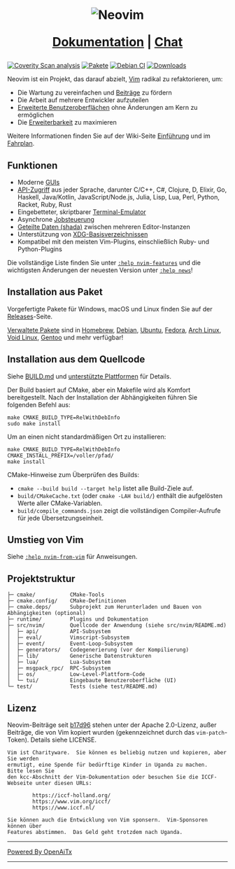 <h1 align="center">
  <img src="https://raw.githubusercontent.com/neovim/neovim.github.io/master/logos/neovim-logo-300x87.png" alt="Neovim">

  <a href="https://neovim.io/doc/">Dokumentation</a> |
  <a href="https://app.element.io/#/room/#neovim:matrix.org">Chat</a>
</h1>

[![Coverity Scan analysis](https://scan.coverity.com/projects/2227/badge.svg)](https://scan.coverity.com/projects/2227)
[![Pakete](https://repology.org/badge/tiny-repos/neovim.svg)](https://repology.org/metapackage/neovim)
[![Debian CI](https://badges.debian.net/badges/debian/testing/neovim/version.svg)](https://buildd.debian.org/neovim)
[![Downloads](https://img.shields.io/github/downloads/neovim/neovim/total.svg?maxAge=2592001)](https://github.com/neovim/neovim/releases/)

Neovim ist ein Projekt, das darauf abzielt, [Vim](https://www.vim.org/) radikal zu refaktorieren, um:

- Die Wartung zu vereinfachen und [Beiträge](CONTRIBUTING.md) zu fördern
- Die Arbeit auf mehrere Entwickler aufzuteilen
- [Erweiterte Benutzeroberflächen] ohne Änderungen am Kern zu ermöglichen
- Die [Erweiterbarkeit](https://neovim.io/doc/user/ui.html) zu maximieren

Weitere Informationen finden Sie auf der Wiki-Seite [Einführung](https://github.com/neovim/neovim/wiki/Introduction) und im [Fahrplan].

Funktionen
----------

- Moderne [GUIs](https://github.com/neovim/neovim/wiki/Related-projects#gui)
- [API-Zugriff](https://github.com/neovim/neovim/wiki/Related-projects#api-clients)
  aus jeder Sprache, darunter C/C++, C#, Clojure, D, Elixir, Go, Haskell, Java/Kotlin,
  JavaScript/Node.js, Julia, Lisp, Lua, Perl, Python, Racket, Ruby, Rust
- Eingebetteter, skriptbarer [Terminal-Emulator](https://neovim.io/doc/user/terminal.html)
- Asynchrone [Jobsteuerung](https://github.com/neovim/neovim/pull/2247)
- [Geteilte Daten (shada)](https://github.com/neovim/neovim/pull/2506) zwischen mehreren Editor-Instanzen
- Unterstützung von [XDG-Basisverzeichnissen](https://github.com/neovim/neovim/pull/3470)
- Kompatibel mit den meisten Vim-Plugins, einschließlich Ruby- und Python-Plugins

Die vollständige Liste finden Sie unter [`:help nvim-features`][nvim-features] und die wichtigsten Änderungen der neuesten Version unter [`:help news`][nvim-news]!

Installation aus Paket
----------------------

Vorgefertigte Pakete für Windows, macOS und Linux finden Sie auf der
[Releases](https://github.com/neovim/neovim/releases/)-Seite.

[Verwaltete Pakete] sind in [Homebrew], [Debian], [Ubuntu], [Fedora], [Arch Linux], [Void Linux], [Gentoo] und mehr verfügbar!

Installation aus dem Quellcode
------------------------------

Siehe [BUILD.md](./BUILD.md) und [unterstützte Plattformen](https://neovim.io/doc/user/support.html#supported-platforms) für Details.

Der Build basiert auf CMake, aber ein Makefile wird als Komfort bereitgestellt.
Nach der Installation der Abhängigkeiten führen Sie folgenden Befehl aus:

    make CMAKE_BUILD_TYPE=RelWithDebInfo
    sudo make install

Um an einen nicht standardmäßigen Ort zu installieren:

    make CMAKE_BUILD_TYPE=RelWithDebInfo CMAKE_INSTALL_PREFIX=/voller/pfad/
    make install

CMake-Hinweise zum Überprüfen des Builds:

- `cmake --build build --target help` listet alle Build-Ziele auf.
- `build/CMakeCache.txt` (oder `cmake -LAH build/`) enthält die aufgelösten Werte aller CMake-Variablen.
- `build/compile_commands.json` zeigt die vollständigen Compiler-Aufrufe für jede Übersetzungseinheit.

Umstieg von Vim
---------------

Siehe [`:help nvim-from-vim`](https://neovim.io/doc/user/nvim.html#nvim-from-vim) für Anweisungen.

Projektstruktur
---------------

    ├─ cmake/           CMake-Tools
    ├─ cmake.config/    CMake-Definitionen
    ├─ cmake.deps/      Subprojekt zum Herunterladen und Bauen von Abhängigkeiten (optional)
    ├─ runtime/         Plugins und Dokumentation
    ├─ src/nvim/        Quellcode der Anwendung (siehe src/nvim/README.md)
    │  ├─ api/          API-Subsystem
    │  ├─ eval/         Vimscript-Subsystem
    │  ├─ event/        Event-Loop-Subsystem
    │  ├─ generators/   Codegenerierung (vor der Kompilierung)
    │  ├─ lib/          Generische Datenstrukturen
    │  ├─ lua/          Lua-Subsystem
    │  ├─ msgpack_rpc/  RPC-Subsystem
    │  ├─ os/           Low-Level-Plattform-Code
    │  └─ tui/          Eingebaute Benutzeroberfläche (UI)
    └─ test/            Tests (siehe test/README.md)

Lizenz
------

Neovim-Beiträge seit [b17d96][license-commit] stehen unter der
Apache 2.0-Lizenz, außer Beiträge, die von Vim kopiert wurden (gekennzeichnet durch das
`vim-patch`-Token). Details siehe LICENSE.

    Vim ist Charityware.  Sie können es beliebig nutzen und kopieren, aber Sie werden
    ermutigt, eine Spende für bedürftige Kinder in Uganda zu machen.  Bitte lesen Sie
    den kcc-Abschnitt der Vim-Dokumentation oder besuchen Sie die ICCF-Webseite unter diesen URLs:

            https://iccf-holland.org/
            https://www.vim.org/iccf/
            https://www.iccf.nl/

    Sie können auch die Entwicklung von Vim sponsern.  Vim-Sponsoren können über
    Features abstimmen.  Das Geld geht trotzdem nach Uganda.

[license-commit]: https://github.com/neovim/neovim/commit/b17d9691a24099c9210289f16afb1a498a89d803
[nvim-features]: https://neovim.io/doc/user/vim_diff.html#nvim-features
[nvim-news]: https://neovim.io/doc/user/news.html
[Fahrplan]: https://neovim.io/roadmap/
[erweiterte Benutzeroberflächen]: https://github.com/neovim/neovim/wiki/Related-projects#gui
[Verwaltete Pakete]: ./INSTALL.md#install-from-package
[Debian]: https://packages.debian.org/testing/neovim
[Ubuntu]: https://packages.ubuntu.com/search?keywords=neovim
[Fedora]: https://packages.fedoraproject.org/pkgs/neovim/neovim/
[Arch Linux]: https://www.archlinux.org/packages/?q=neovim
[Void Linux]: https://voidlinux.org/packages/?arch=x86_64&q=neovim
[Gentoo]: https://packages.gentoo.org/packages/app-editors/neovim
[Homebrew]: https://formulae.brew.sh/formula/neovim

<!-- vim: set tw=80: -->

---

[Powered By OpenAiTx](https://github.com/OpenAiTx/OpenAiTx)

---